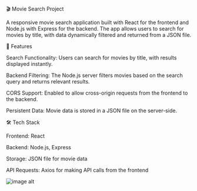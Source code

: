 🎬 Movie Search Project


A responsive movie search application built with React for the frontend and Node.js with Express for the backend. The app allows users to search for movies by title, with data dynamically filtered and returned from a JSON file.


🚀 Features


Search Functionality: Users can search for movies by title, with results displayed instantly.



Backend Filtering: The Node.js server filters movies based on the search query and returns relevant results.



CORS Support: Enabled to allow cross-origin requests from the frontend to the backend.



Persistent Data: Movie data is stored in a JSON file on the server-side.





🛠️ Tech Stack



Frontend: React



Backend: Node.js, Express



Storage: JSON file for movie data



API Requests: Axios for making API calls from the frontend



![image alt]()
